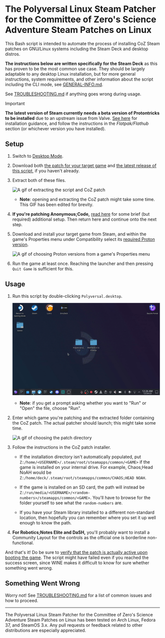 # The Polyversal Linux Steam Patcher for the Committee of Zero's Science Adventure Steam Patches on Linux

This Bash script is intended to automate the process of installing CoZ Steam patches on GNU/Linux systems including the Steam Deck and desktop distros.

**The instructions below are written specifically for the Steam Deck** as this has proven to be the most common use case. They should be largely adaptable to any desktop Linux installation, but for more general instructions, system requirements, and other information about the script including the CLI mode, see [GENERAL-INFO.md](/docs/GENERAL-INFO.md).

See [TROUBLESHOOTING.md](/docs/TROUBLESHOOTING.md) if anything goes wrong during usage.

> [!IMPORTANT]
> **The latest version of Steam currently needs a beta version of Protontricks to be installed** due to an upstream issue from Valve. [See here](https://github.com/Matoking/protontricks/issues/304#issuecomment-2220599470) for installation guidance, and follow the instructions in the *Flatpak/Flathub* section (or whichever version you have installed).

## Setup

1. Switch to [Desktop Mode](https://youtu.be/FAf2s99-iik).

1. Download both [the patch for your target game](http://sonome.dareno.me/projects/) and [the latest release of this script](https://github.com/CommitteeOfZero/polyversal-coz-linux-patcher/releases), if you haven't already.

1. Extract both of these files.

   ![A gif of extracting the script and CoZ patch](/assets/gif/unzip.gif "Unzipping the archives")

   - **Note**: opening and extracting the CoZ patch might take some time. This GIF has been edited for brevity.

1. **If you're patching Anonymous;Code,** [read here](/docs/AC.md) for some brief (but required) additional setup. Then return here and continue onto the next step.

1. Download and install your target game from Steam, and within the game's Properties menu under Compatibility select its [required Proton version](/docs/GAMES.md).

   ![A gif of choosing Proton versions from a game's Properties menu](/assets/gif/props-proton.gif "Choosing a Proton version from R;NE's properties")

1. Run the game at least once. Reaching the launcher and then pressing `Quit Game` is sufficient for this.

## Usage

1. Run this script by double-clicking `Polyversal.desktop`.

   ![A gif of how to run the script](/assets/gif/run.gif "Running the script")

   - **Note**: if you get a prompt asking whether you want to "Run" or "Open" the file, choose "Run".

1. Enter which game you're patching and the extracted folder containing the CoZ patch. The actual patcher should launch; this might take some time.

   ![A gif of choosing the patch directory](/assets/gif/choose.gif "Choosing the game + patch directory")

1. Follow the instructions in the CoZ patch installer.

   - If the installation directory isn't automatically populated, put `Z:/home/<USERNAME>/.steam/root/steamapps/common/<GAME>` if the game is installed on your internal drive. For example, Chaos;Head NoAH would be `Z:/home/deck/.steam/root/steamapps/common/CHAOS;HEAD NOAH`.

   - If the game is installed on an SD card, the path will instead be `Z:/run/media/<USERNAME>/<random-numbers>/steamapps/common/<GAME>`. You'll have to browse for the folder yourself to see what the `random-numbers` are.

   - If you have your Steam library installed to a different non-standard location, then hopefully you can remember where you set it up well enough to know the path.

1. **For Robotics;Notes Elite and DaSH,** you'll probably want to install a Community Layout for the controls as the official one is borderline non-functional.

And that's it! Do be sure to [verify that the patch is actually active upon booting the game](/docs/VERIFY.md). The script might have failed even if you reached the success screen, since WINE makes it difficult to know for sure whether something went wrong.

## Something Went Wrong

Worry not! See [TROUBLESHOOTING.md](/docs/TROUBLESHOOTING.md) for a list of common issues and how to proceed.

------------

The Polyversal Linux Steam Patcher for the Committee of Zero's Science Adventure Steam Patches on Linux has been tested on Arch Linux, Fedora 37, and SteamOS 3.x. Any pull requests or feedback related to other distributions are especially appreciated.
